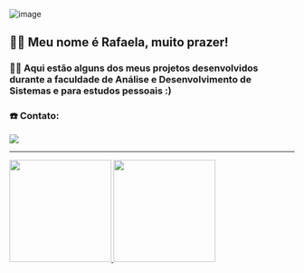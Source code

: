 ![image](https://github.com/estefogo/estefogo/assets/79616452/6e6770fe-cc96-41eb-83bc-1fe046b26c2e)

<h2>🧚🏼 Meu nome é Rafaela, muito prazer!</h2>
<h3>👩‍💻 Aqui estão alguns dos meus projetos desenvolvidos durante a faculdade de Análise e Desenvolvimento de Sistemas e para estudos pessoais :)</h3>
<h3>☎️ Contato:</h3>
<a href="https://www.linkedin.com/in/www.linkedin.com/in/rafaela-mendonça-estefogo-b42221208" alt="linkedin" target="_blank">

<img src="https://img.shields.io/badge/LinkedIn-0077B5?style=for-the-badge&logo=linkedin&logoColor=white" target="_blank">

<hr>
<a href="https://github.com/estefogo">
<img height="180em" src="https://github-readme-stats.vercel.app/api?username=estefogo&show_icons=true&theme=dracula&include_all_commits=true&count_private=true"/>
<img height="180em" src="https://github-readme-stats.vercel.app/api/top-langs/?username=estefogo&layout=compact&langs_count=7&theme=dracula"/>
